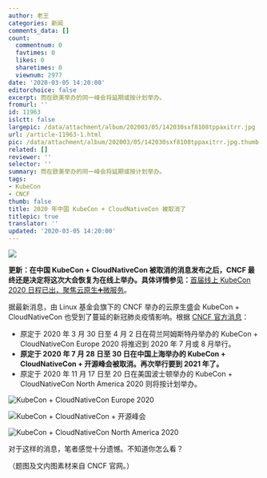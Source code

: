 ```yaml
---
author: 老王
categories: 新闻
comments_data: []
count:
  commentnum: 0
  favtimes: 0
  likes: 0
  sharetimes: 0
  viewnum: 2977
date: '2020-03-05 14:20:00'
editorchoice: false
excerpt: 而在欧美举办的同一峰会将延期或按计划举办。
fromurl: ''
id: 11963
islctt: false
largepic: /data/attachment/album/202003/05/142030sxf8108tppaxitrr.jpg
url: /article-11963-1.html
pic: /data/attachment/album/202003/05/142030sxf8108tppaxitrr.jpg.thumb.jpg
related: []
reviewer: ''
selector: ''
summary: 而在欧美举办的同一峰会将延期或按计划举办。
tags:
- KubeCon
- CNCF
thumb: false
title: 2020 年中国 KubeCon + CloudNativeCon 被取消了
titlepic: true
translator: ''
updated: '2020-03-05 14:20:00'
---
```


![](/data/attachment/album/202003/05/142030sxf8108tppaxitrr.jpg)


**更新：在中国 KubeCon + CloudNativeCon 被取消的消息发布之后，CNCF 最终还是决定将这次大会恢复为在线上举办。具体详情参见：**[首届线上 KubeCon 2020 日程已出，聚焦云原生➕微服务](/article-12390-1.html "首届线上 KubeCon 2020 日程已出，聚焦云原生➕微服务")。


据最新消息，由 Linux 基金会旗下的 CNCF 举办的云原生盛会 KubeCon + CloudNativeCon 也受到了蔓延的新冠肺炎疫情影响。根据 [CNCF 官方消息](https://mp.weixin.qq.com/s/wh34fte9wQIuLgiGLMfgzQ)：


* 原定于 2020 年 3 月 30 日至 4 月 2 日在荷兰阿姆斯特丹举办的 KubeCon + CloudNativeCon Europe 2020 将推迟到 2020 年 7 月或 8 月举行。
* **原定于 2020 年 7 月 28 日至 30 日在中国上海举办的 KubeCon + CloudNativeCon + 开源峰会被取消。再次举行要到 2021 年了。**
* 原定于 2020 年 11 月 17 日至 20 日在美国波士顿举办的 KubeCon + CloudNativeCon North America 2020 则将按计划举办。


![KubeCon + CloudNativeCon Europe 2020](/data/attachment/album/202003/05/140049jzxu1ttld625zt2u.jpg)


![KubeCon + CloudNativeCon + 开源峰会](/data/attachment/album/202003/05/140050bppzxmxrzzhvuhuv.jpg)


![KubeCon + CloudNativeCon North America 2020](/data/attachment/album/202003/05/140050o84q60799nnnf979.jpg)


对于这样的消息，笔者感觉十分遗憾。不知道你怎么看？


（题图及文内图素材来自 CNCF 官网。）